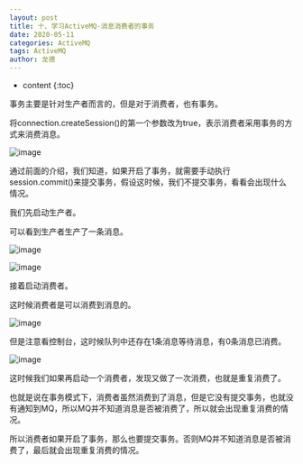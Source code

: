 ```yaml
---
layout: post
title: 十、学习ActiveMQ-消息消费者的事务
date: 2020-05-11
categories: ActiveMQ
tags: ActiveMQ
author: 龙德
---
```


* content
{:toc}

事务主要是针对生产者而言的，但是对于消费者，也有事务。

将connection.createSession()的第一个参数改为true，表示消费者采用事务的方式来消费消息。

![image](https://miansen.wang/assets/20200511135735.png)

通过前面的介绍，我们知道，如果开启了事务，就需要手动执行session.commit()来提交事务，假设这时候，我们不提交事务，看看会出现什么情况。

我们先启动生产者。

可以看到生产者生产了一条消息。

![image](https://miansen.wang/assets/20200511140128.png)

![image](https://miansen.wang/assets/20200511140157.png)

接着启动消费者。

这时候消费者是可以消费到消息的。

![image](https://miansen.wang/assets/20200511140526.png)

但是注意看控制台，这时候队列中还存在1条消息等待消息，有0条消息已消费。

![image](https://miansen.wang/assets/20200511140634.png)

这时候我们如果再启动一个消费者，发现又做了一次消费，也就是重复消费了。

也就是说在事务模式下，消费者虽然消费到了消息，但是它没有提交事务，也就没有通知到MQ，所以MQ并不知道消息是否被消费了，所以就会出现重复消费的情况。

所以消费者如果开启了事务，那么也要提交事务。否则MQ并不知道消息是否被消费了，最后就会出现重复消费的情况。